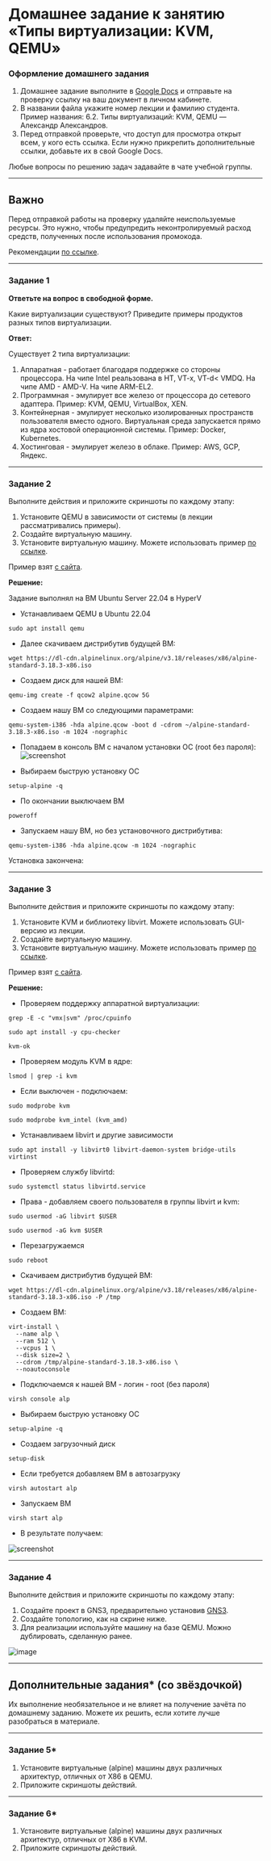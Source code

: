 # Домашнее задание к занятию «Типы виртуализации: KVM, QEMU»


### Оформление домашнего задания

1. Домашнее задание выполните в [Google Docs](https://docs.google.com/) и отправьте на проверку ссылку на ваш документ в личном кабинете.  
1. В названии файла укажите номер лекции и фамилию студента. Пример названия: 6.2. Типы виртуализаций: KVM, QEMU — Александр Александров.
1. Перед отправкой проверьте, что доступ для просмотра открыт всем, у кого есть ссылка. Если нужно прикрепить дополнительные ссылки, добавьте их в свой Google Docs.

Любые вопросы по решению задач задавайте в чате учебной группы.

 ---

## Важно

Перед отправкой работы на проверку удаляйте неиспользуемые ресурсы.
Это нужно, чтобы предупредить неконтролируемый расход средств, полученных после использования промокода.

Рекомендации [по ссылке](https://github.com/netology-code/sdvps-homeworks/tree/main/recommend).

---

### Задание 1

**Ответьте на вопрос в свободной форме.**

Какие виртуализации существуют? Приведите примеры продуктов разных типов виртуализации.

**Ответ:**

Существует 2 типа виртуализации:
1. Аппаратная - работает благодаря поддержке со стороны процессора. На чипе Intel реальзована в HT, VT-x, VT-d< VMDQ. На чипе AMD - AMD-V. На чипе ARM-EL2.
1. Программная - эмулирует все железо от процессора до сетевого адаптера. Пример: KVM, QEMU, VirtualBox, XEN.
1. Контейнерная - эмулирует несколько изолированных пространств пользователя вместо одного. Виртуальная среда запускается прямо из ядра хостовой операционной системы. Пример: Docker, Kubernetes.
1. Хостинговая - эмулирует железо в облаке. Пример: AWS, GCP, Яндекс.

---

### Задание 2 

Выполните действия и приложите скриншоты по каждому этапу:

1. Установите QEMU в зависимости от системы (в лекции рассматривались примеры).
2. Создайте виртуальную машину.
3. Установите виртуальную машину.
Можете использовать пример [по ссылке](https://dl-cdn.alpinelinux.org/alpine/v3.13/releases/x86/alpine-standard-3.13.5-x86.iso).

Пример взят [с сайта](https://alpinelinux.org). 
 
 **Решение:**

 Задание выполнял на ВМ Ubuntu Server 22.04 в HyperV

* Устанавливаем QEMU в Ubuntu 22.04
```
sudo apt install qemu
```
* Далее скачиваем дистрибутив будущей ВМ:
```
wget https://dl-cdn.alpinelinux.org/alpine/v3.18/releases/x86/alpine-standard-3.18.3-x86.iso
```
* Создаем диск для нашей ВМ:
```
qemu-img create -f qcow2 alpine.qcow 5G
```
* Создаем нашу ВМ со следующими параметрами:
```
qemu-system-i386 -hda alpine.qcow -boot d -cdrom ~/alpine-standard-3.18.3-x86.iso -m 1024 -nographic
```

* Попадаем в консоль ВМ с началом установки ОС (root без пароля):
![screenshot](https://github.com/yeti890/fops_15/blob/main/screenshots/alpine-start.png)

* Выбираем быструю установку ОС 
```
setup-alpine -q
```

* По окончании выключаем ВМ
```
poweroff
```
* Запускаем нашу ВМ, но без установочного дистрибутива:
```
qemu-system-i386 -hda alpine.qcow -m 1024 -nographic
```
Установка закончена:




---

### Задание 3 

Выполните действия и приложите скриншоты по каждому этапу:

1. Установите KVM и библиотеку libvirt. Можете использовать GUI-версию из лекции. 
2. Создайте виртуальную машину. 
3. Установите виртуальную машину. 
Можете использовать пример [по ссылке](https://dl-cdn.alpinelinux.org/alpine/v3.13/releases/x86/alpine-standard-3.13.5-x86.iso). 

Пример взят [с сайта](https://alpinelinux.org). 
 
 **Решение:**

* Проверяем поддержку аппаратной виртуализации:
```
grep -E -c "vmx|svm" /proc/cpuinfo
```
```
sudo apt install -y cpu-checker
```
```
kvm-ok
```

* Проверяем модуль KVM в ядре:
```
lsmod | grep -i kvm
```

* Если выключен - подключаем:
```
sudo modprobe kvm
```
```
sudo modprobe kvm_intel (kvm_amd)
```

* Устанавливаем libvirt и другие зависимости
```
sudo apt install -y libvirt0 libvirt-daemon-system bridge-utils virtinst
```

* Проверяем службу libvirtd:

```
sudo systemctl status libvirtd.service
```

* Права - добавляем своего пользователя в группы libvirt и kvm:
```
sudo usermod -aG libvirt $USER
```

```
sudo usermod -aG kvm $USER
```

* Перезагружаемся
```
sudo reboot
```

* Скачиваем дистрибутив будущей ВМ:
```
wget https://dl-cdn.alpinelinux.org/alpine/v3.18/releases/x86/alpine-standard-3.18.3-x86.iso -P /tmp
```

* Создаем ВМ:
```
virt-install \
  --name alp \
  --ram 512 \
  --vcpus 1 \
  --disk size=2 \
  --cdrom /tmp/alpine-standard-3.18.3-x86.iso \
  --noautoconsole
```

* Подключаемся к нашей ВМ - логин - root (без пароля)
```
virsh console alp
```

* Выбираем быструю установку ОС 
```
setup-alpine -q
```

* Создаем загрузочный диск 
```
setup-disk
```

* Если требуется добавляем ВМ в автозагрузку
```
virsh autostart alp
```

* Запускаем ВМ
```
virsh start alp
```

* В результате получаем:

![screenshot](https://github.com/yeti890/fops_15/blob/main/screenshots/alpine-running.png)

 ---

### Задание 4

Выполните действия и приложите скриншоты по каждому этапу:

1. Создайте проект в GNS3, предварительно установив [GNS3](https://github.com/GNS3/gns3-gui/releases).
2. Создайте топологию, как на скрине ниже.
3. Для реализации используйте машину на базе QEMU. Можно дублировать, сделанную ранее. 

![image](https://user-images.githubusercontent.com/73060384/118615008-f95e9680-b7c8-11eb-9610-fc1e73d8bd70.png)


---

## Дополнительные задания* (со звёздочкой)

Их выполнение необязательное и не влияет на получение зачёта по домашнему заданию. Можете их решить, если хотите лучше разобраться в материале.

 ---

### Задание 5*

1. Установите виртуальные (alpine) машины двух различных архитектур, отличных от X86 в QEMU.
1. Приложите скриншоты действий.

---

### Задание 6*

1. Установите виртуальные (alpine) машины двух различных архитектур, отличных от X86 в KVM.
1. Приложите скриншоты действий.